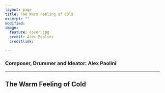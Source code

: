```yaml
---
layout: page
title: The Warm Feeling of Cold 
excerpt: ""
modified: 
image: 
  feature: cover.jpg
  credit: Alex Paolini
  creditlink: 
  
---
```

### Composer, Drummer and Ideator: Alex Paolini 

---

## The Warm Feeling of Cold 

